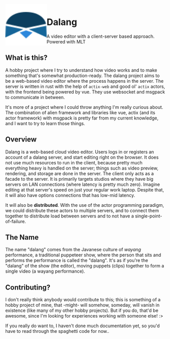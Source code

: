 <img src=".github/icon.svg" align=left height="130px" width="130px">
<h1>Dalang</h1>

A video editor with a client-server based approach. Powered with MLT

## What is this?

A hobby project where I try to understand how video works and to make something that's somewhat production-ready. The dalang project aims to be a web-based video editor where the process happens in the server. The server is written in rust with the help of `actix-web` and good ol' `actix` actors, with the frontend being powered by vue. They use websocket and msgpack to communicate in between.

It's more of a project where I could throw anything I'm really curious about. The combination of alien framework and libraries like vue, actix (and its actor framework) with msgpack is pretty far from my current knowledge, and I want to try to learn those things.

## Overview

Dalang is a web-based cloud video editor. Users logs in or registers an account of a dalang server, and start editing right on the browser. It does not use much resources to run in the client, because pretty much everything heavy is handled on the server; things such as video preview, rendering, and storage are done in the server. The client only acts as a facade to the server. It is primarily targets studios where they have big servers on LAN connections (where latency is pretty much zero). Imagine editing at that server's speed on just your regular work laptop. Despite that, it will also have options connections that has low-mid latency.

It will also be **distributed**. With the use of the actor programming paradigm, we could distribute these actors to multiple servers, and to connect them together to distribute load between servers and to not have a single-point-of-failure.

## The Name

The name "dalang" comes from the Javanese culture of _wayang_ performance, a traditional puppeteer show, where the person that sits and performs the performance is called the "dalang". It's as if you're the "dalang" of the show (the editor), moving puppets (clips) together to form a single video (a wayang performance).

## Contributing?

I don't really think anybody would contribute to this; this is something of a hobby project of mine, that -might- will somehow, someday, will vanish in existence (like many of my other hobby projects). But if you do, that'd be awesome, since I'm looking for experiences working with someone else! :>

If you really do want to, I haven't done much documentation yet, so you'd have to read through the spaghetti code for now..
